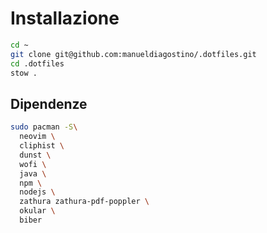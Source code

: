# Installazione

```bash
cd ~
git clone git@github.com:manueldiagostino/.dotfiles.git
cd .dotfiles
stow .
```

## Dipendenze
```bash
sudo pacman -S\
  neovim \
  cliphist \
  dunst \
  wofi \
  java \
  npm \
  nodejs \
  zathura zathura-pdf-poppler \
  okular \
  biber
  
```
